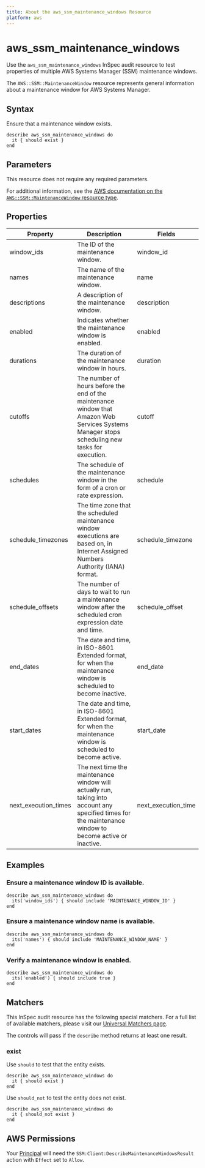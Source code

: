 ```yaml
---
title: About the aws_ssm_maintenance_windows Resource
platform: aws
---
```


# aws_ssm_maintenance_windows

Use the `aws_ssm_maintenance_windows` InSpec audit resource to test properties of multiple AWS Systems Manager (SSM) maintenance windows.

The `AWS::SSM::MaintenanceWindow` resource represents general information about a maintenance window for AWS Systems Manager.

## Syntax

Ensure that a maintenance window exists.

    describe aws_ssm_maintenance_windows do
      it { should exist }
    end

## Parameters

This resource does not require any required parameters.

For additional information, see the [AWS documentation on the `AWS::SSM::MaintenanceWindow` resource type](https://docs.aws.amazon.com/AWSCloudFormation/latest/UserGuide/aws-resource-ssm-maintenancewindow.html).

## Properties

| Property | Description | Fields | 
| --- | --- | --- |
| window_ids | The ID of the maintenance window. | window_id |
| names | The name of the maintenance window. | name |
| descriptions | A description of the maintenance window. | description |
| enabled | Indicates whether the maintenance window is enabled. | enabled |
| durations | The duration of the maintenance window in hours. | duration |
| cutoffs | The number of hours before the end of the maintenance window that Amazon Web Services Systems Manager stops scheduling new tasks for execution. | cutoff |
| schedules | The schedule of the maintenance window in the form of a cron or rate expression. | schedule |
| schedule_timezones | The time zone that the scheduled maintenance window executions are based on, in Internet Assigned Numbers Authority (IANA) format. | schedule_timezone |
| schedule_offsets | The number of days to wait to run a maintenance window after the scheduled cron expression date and time. | schedule_offset |
| end_dates | The date and time, in ISO-8601 Extended format, for when the maintenance window is scheduled to become inactive. | end_date |
| start_dates | The date and time, in ISO-8601 Extended format, for when the maintenance window is scheduled to become active. | start_date |
| next_execution_times | The next time the maintenance window will actually run, taking into account any specified times for the maintenance window to become active or inactive. | next_execution_time |

## Examples

### Ensure a maintenance window ID is available.

    describe aws_ssm_maintenance_windows do
      its('window_ids') { should include 'MAINTENANCE_WINDOW_ID' }
    end

### Ensure a maintenance window name is available.

    describe aws_ssm_maintenance_windows do
      its('names') { should include 'MAINTENANCE_WINDOW_NAME' }
    end

### Verify a maintenance window is enabled.

    describe aws_ssm_maintenance_windows do
      its('enabled') { should include true }
    end

## Matchers

This InSpec audit resource has the following special matchers. For a full list of available matchers, please visit our [Universal Matchers page](https://www.inspec.io/docs/reference/matchers/).

The controls will pass if the `describe` method returns at least one result.

### exist

Use `should` to test that the entity exists.

    describe aws_ssm_maintenance_windows do
      it { should exist }
    end

Use `should_not` to test the entity does not exist.

    describe aws_ssm_maintenance_windows do
      it { should_not exist }
    end

## AWS Permissions

Your [Principal](https://docs.aws.amazon.com/IAM/latest/UserGuide/intro-structure.html#intro-structure-principal) will need the `SSM:Client:DescribeMaintenanceWindowsResult` action with `Effect` set to `Allow`.
